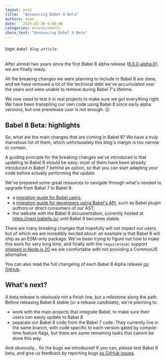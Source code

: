 ```yaml
---
layout: post
title:  "Announcing Babel 8 Beta"
authors: team
date:   2025-05-30 0:00:00
categories: announcements
share_text: "Announcing Babel 8 Beta"
---
```


###### tags: `Babel blog article`

After almost two years since the first Babel 8 alpha release ([8.0.0-alpha.0](https://github.com/babel/babel/releases/tag/v8.0.0-alpha.0)), we are finally ready.

All the breaking changes we were planning to include in Babel 8 are done, and we have removed a lot of the technical debt we've accumulated over the years and were unable to remove during Babel 7's lifetime.

We now need to test it in real projects to make sure we got everything right. We have been transpiling our own code using Babel 8 since early alpha versions, but one prerelease user is not enough. 😉

<!-- truncate -->

## Babel 8 Beta: highlights

So, what are the main changes that are coming in Babel 8? We have a truly marvelous list of them, which unfortunately this blog's margin is too narrow to contain. <!-- https://en.wikipedia.org/wiki/Fermat%27s_Last_Theorem#Fermat's_conjecture -->

A guiding principle for the breaking changes we've introduced is that updating to Babel 8 should be easy: most of them have been already introduced in Babel 7 behind an option, so that you can start adapting your code before actually performing the update.

We've prepared some great resources to navigate through what's needed to upgrade from Babel 7 to Babel 8:
- a [migration guide for Babel users](https://next.babeljs.io/docs/v8-migration);
- a [migration guide for developers using Babel's API](https://next.babeljs.io/docs/v8-migration-api), such as Babel plugin authors or direct consumers of our AST;
- the website with the Babel 8 documentation, currently hosted at https://next.babeljs.io/ until Babel 8 becomes stable.

There are many breaking changes that hopefully will not impact our users, but of which we are incredibly excited about: an example is that Babel 8 will ship as an ESM-only package. We've been trying to figure out how to make this work for very long time, and finally with the `require(esm)` support [shipped in Node.js 20](https://nodejs.org/api/modules.html#loading-ecmascript-modules-using-require) we are comfortable with not providing a CommonJS alternative.

You can also read the full changelog of each Babel 8 Alpha release [on GitHub](https://github.com/babel/babel/blob/main/.github/CHANGELOG-v8.md).

## What's next?

A beta release is obviously not a finish line, but a milestone along the path. Before releasing Babel 8 stable (or a release candidate), we're planning to:
- work with the main projects that integrate Babel, to make sure their users can easily update to Babel 8
- separate our Babel 8 code from the Babel 7 code. They currently live in the same branch, with code specific to each version gated by compile-time feature flags, but there are some remaining tasks that cannot be done this way

And obviously... fix the bugs we introduced! If you can, please test Babel 8 beta, and give us feedback by reporting bugs [as GitHub issues](https://github.com/babel/babel/issues/new?template=bug_report.yml).
